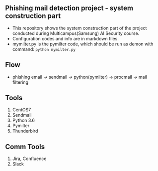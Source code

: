

<h2>Phishing mail detection project - system construction part</h2>

* This repository shows the system construction part of the project conducted during Multicampus(Samsung) AI Security course.
* Configuration codes and info are in markdown files.
* mymilter.py is the pymilter code, which should be run as demon with command: `python mymilter.py`



## Flow

* phishing email -> sendmail -> python(pymilter) -> procmail -> mail filtering



## Tools

1. CentOS7
2. Sendmail
3. Python 3.6
4. Pymilter
5. Thunderbird



## Comm Tools

1. Jira, Confluence
2. Slack
